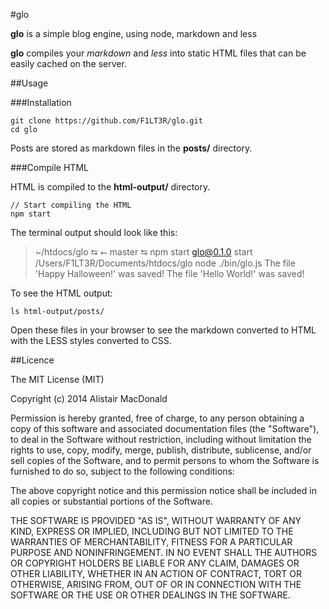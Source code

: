 #glo

**glo** is a simple blog engine, using node, markdown and less

**glo** compiles your _markdown_ and _less_ into static HTML files that can be easily cached on the server.

##Usage

###Installation

    git clone https://github.com/F1LT3R/glo.git
    cd glo

Posts are stored as markdown files in the **posts/** directory.

###Compile HTML

HTML is compiled to the **html-output/** directory.

    // Start compiling the HTML
    npm start


The terminal output should look like this:

> ~/htdocs/glo ⮀ ⭠ master ⮀ npm start
> glo@0.1.0 start /Users/F1LT3R/Documents/htdocs/glo
> node ./bin/glo.js
> The file 'Happy Halloween!' was saved!
> The file 'Hello World!' was saved!

To see the HTML output:

    ls html-output/posts/

Open these files in your browser to see the markdown converted to HTML with the LESS styles converted to CSS.

##Licence

The MIT License (MIT)

Copyright (c) 2014 Alistair MacDonald

Permission is hereby granted, free of charge, to any person obtaining a copy of this software and associated documentation files (the "Software"), to deal in the Software without restriction, including without limitation the rights to use, copy, modify, merge, publish, distribute, sublicense, and/or sell copies of the Software, and to permit persons to whom the Software is furnished to do so, subject to the following conditions:

The above copyright notice and this permission notice shall be included in all copies or substantial portions of the Software.

THE SOFTWARE IS PROVIDED "AS IS", WITHOUT WARRANTY OF ANY KIND, EXPRESS OR IMPLIED, INCLUDING BUT NOT LIMITED TO THE WARRANTIES OF MERCHANTABILITY, FITNESS FOR A PARTICULAR PURPOSE AND NONINFRINGEMENT. IN NO EVENT SHALL THE AUTHORS OR COPYRIGHT HOLDERS BE LIABLE FOR ANY CLAIM, DAMAGES OR OTHER LIABILITY, WHETHER IN AN ACTION OF CONTRACT, TORT OR OTHERWISE, ARISING FROM, OUT OF OR IN CONNECTION WITH THE SOFTWARE OR THE USE OR OTHER DEALINGS IN THE SOFTWARE.